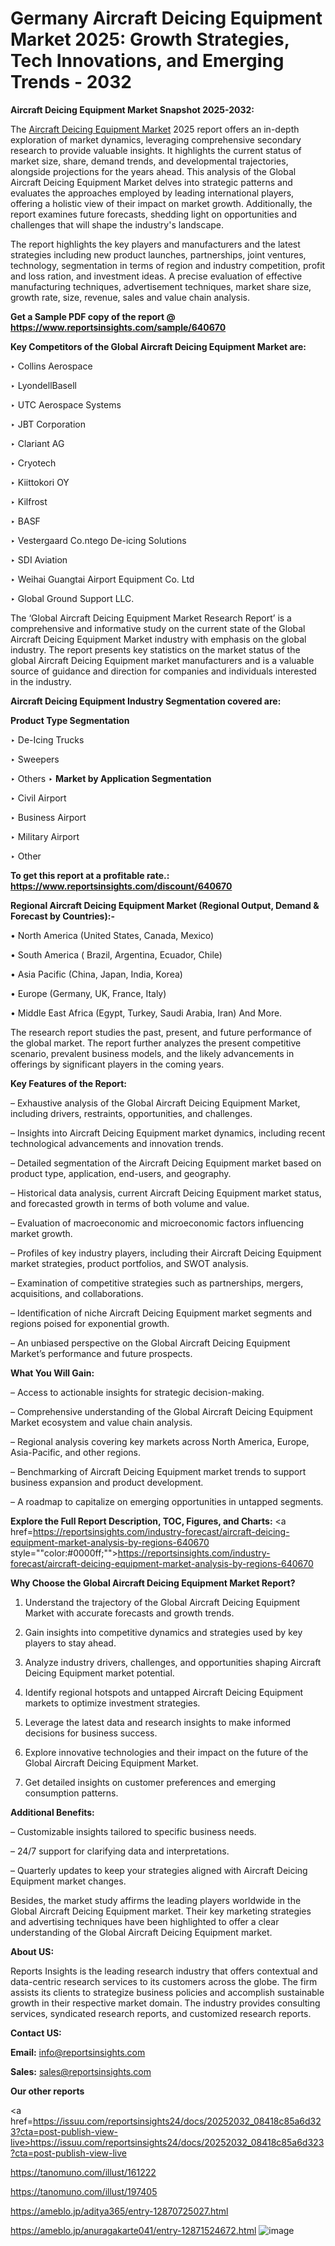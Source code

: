 # Germany Aircraft Deicing Equipment Market 2025: Growth Strategies, Tech Innovations, and Emerging Trends - 2032

<strong>Aircraft Deicing Equipment Market Snapshot 2025-2032:</strong>

The <a href=https://www.reportsinsights.com/sample/640670>Aircraft Deicing Equipment Market</a> 2025 report offers an in-depth exploration of market dynamics, leveraging comprehensive secondary research to provide valuable insights. It highlights the current status of market size, share, demand trends, and developmental trajectories, alongside projections for the years ahead. This analysis of the Global Aircraft Deicing Equipment Market delves into strategic patterns and evaluates the approaches employed by leading international players, offering a holistic view of their impact on market growth. Additionally, the report examines future forecasts, shedding light on opportunities and challenges that will shape the industry's landscape.

The report highlights the key players and manufacturers and the latest strategies including new product launches, partnerships, joint ventures, technology, segmentation in terms of region and industry competition, profit and loss ration, and investment ideas. A precise evaluation of effective manufacturing techniques, advertisement techniques, market share size, growth rate, size, revenue, sales and value chain analysis.

<strong>Get a Sample PDF copy of the report @ <a href=https://www.reportsinsights.com/sample/640670 style=color:#0000ff;>https://www.reportsinsights.com/sample/640670</a></strong>

<strong>Key Competitors of the Global Aircraft Deicing Equipment Market are:</strong>

‣ Collins Aerospace

‣ LyondellBasell

‣ UTC Aerospace Systems

‣ JBT Corporation

‣ Clariant AG

‣ Cryotech

‣ Kiittokori OY

‣ Kilfrost

‣ BASF

‣ Vestergaard
 Co.ntego De-icing Solutions

‣ SDI Aviation

‣ Weihai Guangtai Airport Equipment Co. Ltd

‣ Global Ground Support LLC.

The ‘Global Aircraft Deicing Equipment Market Research Report’ is a comprehensive and informative study on the current state of the Global Aircraft Deicing Equipment Market industry with emphasis on the global industry. The report presents key statistics on the market status of the global Aircraft Deicing Equipment market manufacturers and is a valuable source of guidance and direction for companies and individuals interested in the industry.

<strong>Aircraft Deicing Equipment Industry Segmentation covered are:</strong>

<strong>Product Type Segmentation</strong>

‣ De-Icing Trucks

‣ Sweepers

‣ Others
‣ 
<strong>Market by Application Segmentation</strong>

‣ Civil Airport

‣ Business Airport

‣ Military Airport

‣ Other

<strong>To get this report at a profitable rate.: <a href=https://www.reportsinsights.com/discount/640670 style=color:#0000ff;>https://www.reportsinsights.com/discount/640670</a></strong>

<strong>Regional Aircraft Deicing Equipment Market (Regional Output, Demand &amp; Forecast by Countries):-</strong>

• North America (United States, Canada, Mexico)

• South America ( Brazil, Argentina, Ecuador, Chile)

• Asia Pacific (China, Japan, India, Korea)

• Europe (Germany, UK, France, Italy)

• Middle East Africa (Egypt, Turkey, Saudi Arabia, Iran) And More.

The research report studies the past, present, and future performance of the global market. The report further analyzes the present competitive scenario, prevalent business models, and the likely advancements in offerings by significant players in the coming years.

<strong>Key Features of the Report:</strong>

– Exhaustive analysis of the Global Aircraft Deicing Equipment Market, including drivers, restraints, opportunities, and challenges.

– Insights into Aircraft Deicing Equipment market dynamics, including recent technological advancements and innovation trends.

– Detailed segmentation of the Aircraft Deicing Equipment market based on product type, application, end-users, and geography.

– Historical data analysis, current Aircraft Deicing Equipment market status, and forecasted growth in terms of both volume and value.

– Evaluation of macroeconomic and microeconomic factors influencing market growth.

– Profiles of key industry players, including their Aircraft Deicing Equipment market strategies, product portfolios, and SWOT analysis.

– Examination of competitive strategies such as partnerships, mergers, acquisitions, and collaborations.

– Identification of niche Aircraft Deicing Equipment market segments and regions poised for exponential growth.

– An unbiased perspective on the Global Aircraft Deicing Equipment Market’s performance and future prospects.

<strong>What You Will Gain:</strong>

– Access to actionable insights for strategic decision-making.

– Comprehensive understanding of the Global Aircraft Deicing Equipment Market ecosystem and value chain analysis.

– Regional analysis covering key markets across North America, Europe, Asia-Pacific, and other regions.

– Benchmarking of Aircraft Deicing Equipment market trends to support business expansion and product development.

– A roadmap to capitalize on emerging opportunities in untapped segments.

<strong>Explore the Full Report Description, TOC, Figures, and Charts:</strong>
<a href=https://reportsinsights.com/industry-forecast/aircraft-deicing-equipment-market-analysis-by-regions-640670 style=""color:#0000ff;"">https://reportsinsights.com/industry-forecast/aircraft-deicing-equipment-market-analysis-by-regions-640670</a>

<strong>Why Choose the Global Aircraft Deicing Equipment Market Report?</strong>

1. Understand the trajectory of the Global Aircraft Deicing Equipment Market with accurate forecasts and growth trends.

2. Gain insights into competitive dynamics and strategies used by key players to stay ahead.

3. Analyze industry drivers, challenges, and opportunities shaping Aircraft Deicing Equipment market potential.

4. Identify regional hotspots and untapped Aircraft Deicing Equipment markets to optimize investment strategies.

5. Leverage the latest data and research insights to make informed decisions for business success.

6. Explore innovative technologies and their impact on the future of the Global Aircraft Deicing Equipment Market.

7. Get detailed insights on customer preferences and emerging consumption patterns.

<strong>Additional Benefits:</strong>

– Customizable insights tailored to specific business needs.

– 24/7 support for clarifying data and interpretations.

– Quarterly updates to keep your strategies aligned with Aircraft Deicing Equipment market changes.

Besides, the market study affirms the leading players worldwide in the Global Aircraft Deicing Equipment market. Their key marketing strategies and advertising techniques have been highlighted to offer a clear understanding of the Global Aircraft Deicing Equipment market.

<strong><strong>About US</strong>:</strong>

Reports Insights is the leading research industry that offers contextual and data-centric research services to its customers across the globe. The firm assists its clients to strategize business policies and accomplish sustainable growth in their respective market domain. The industry provides consulting services, syndicated research reports, and customized research reports.

<strong>Contact US:</strong>

<p class=><b>Email:</b> <a href=mailto:info@reportsinsights.com>info@reportsinsights.com</a></p>
<p class=><b>Sales:</b> <a href=mailto:sales@reportsinsights.com>sales@reportsinsights.com</a></p>

<strong>Our other reports</strong>

<a href=https://issuu.com/reportsinsights24/docs/20252032_08418c85a6d323?cta=post-publish-view-live>https://issuu.com/reportsinsights24/docs/20252032_08418c85a6d323?cta=post-publish-view-live</a>

<a href=https://tanomuno.com/illust/161222>https://tanomuno.com/illust/161222</a>

<a href=https://tanomuno.com/illust/197405>https://tanomuno.com/illust/197405</a>

<a href=https://ameblo.jp/aditya365/entry-12870725027.html>https://ameblo.jp/aditya365/entry-12870725027.html</a>

<a href=https://ameblo.jp/anuragakarte041/entry-12871524672.html>https://ameblo.jp/anuragakarte041/entry-12871524672.html</a>
![image](https://github.com/user-attachments/assets/b85b6fb1-2a4c-4fa5-a7d7-2e01da167eed)
